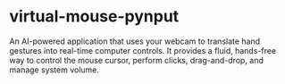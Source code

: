 # virtual-mouse-pynput
An AI-powered application that uses your webcam to translate hand gestures into real-time computer controls. It provides a fluid, hands-free way to control the mouse cursor, perform clicks, drag-and-drop, and manage system volume.
